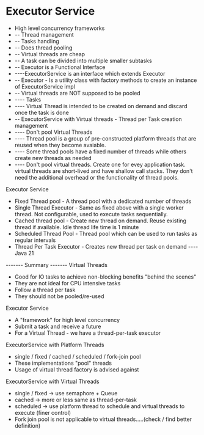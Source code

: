 # Executor Service

- High level concurrency frameworks
- -- Thread management 
- -- Tasks handling
- -- Does thread pooling
- -- Virtual threads are cheap
- -- A task can be divided into multiple smaller subtasks
- -- Executor is a Functional Interface
- ----ExecutorService is an interface which extends Executor
- -- Executor - Is a utility class with factory methods to create an instance of ExecutorService impl
- -- Virtual threads are NOT supposed to be pooled
- ---- Tasks
- ---- Virtual Thread is intended to be created on demand and discard once the task is done
- -- ExecutorService with Virtual threads - Thread per Task creation management
- ---- Don't pool Virtual Threads 
- ---- Thread pool is a group of pre-constructed platform threads that are reused when they become avaiable.
- ---- Some thread pools have a fixed number of threads while others create new threads as needed
- ---- Don't pool virtual threads. Create one for evey application task. virtual threads are short-lived and have shallow call stacks. They don't need the additional overhead or the functionality of thread pools.

Executor Service
- Fixed Thread pool - A thread pool with a dedicated number of threads
- Single Thread Executor - Same as fixed above with a single worker thread. Not configurable, used to execute tasks sequentially.
- Cached thread pool - Create new thread on demand. Reuse existing thread if available. Idle thread life time is 1 minute
- Scheduled Thread Pool - Thread pool which can be used to run tasks as regular intervals
- Thread Per Task Executor - Creates new thread per task on demand ---- Java 21

------- Summary -------
Virtual Threads
- Good for IO tasks to achieve non-blocking benefits "behind the scenes"
- They are not ideal for CPU intensive tasks
- Follow a thread per task
- They should not be pooled/re-used

Executor Service
- A "framework" for high level concurrency
- Submit a task and receive a future
- For a Virtual Thread - we have a thread-per-task executor


ExecutorService with Platform Threads
- single / fixed / cached / scheduled / fork-join pool
- These implementations "pool" threads
- Usage of virtual thread factory is advised against

ExecutorService with Virtual Threads
- single / fixed -> use semaphore + Queue
- cached -> more or less same as thread-per-task
- scheduled -> use platform thread to schedule and virtual threads to execute (finer control)
- Fork join pool is not applicable to virtual threads.....(check / find better definition)